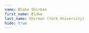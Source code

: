 ```yaml
--- 
name: Blake Shirman  
first_name: Blake 
last_name: Shirman (York University) 
hide: true 
--- 
```

 
 
